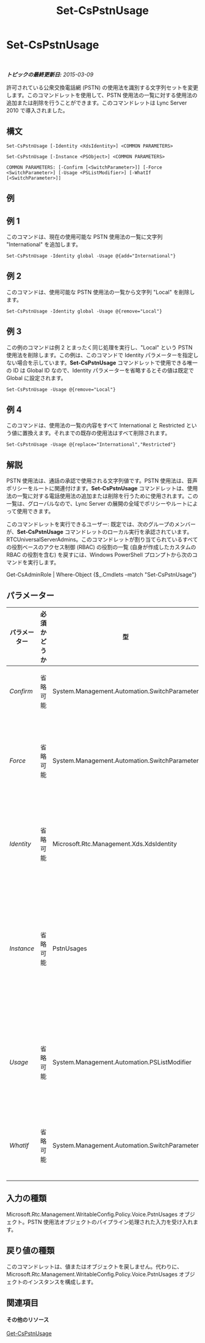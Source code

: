 ﻿---
title: Set-CsPstnUsage
TOCTitle: Set-CsPstnUsage
ms:assetid: ecba9ed6-4845-4035-933e-0c540d530b72
ms:mtpsurl: https://technet.microsoft.com/ja-jp/library/Gg399069(v=OCS.15)
ms:contentKeyID: 48273933
ms.date: 05/19/2016
mtps_version: v=OCS.15
ms.translationtype: HT
---

# Set-CsPstnUsage

 

_**トピックの最終更新日:** 2015-03-09_

許可されている公衆交換電話網 (PSTN) の使用法を識別する文字列セットを変更します。このコマンドレットを使用して、PSTN 使用法の一覧に対する使用法の追加または削除を行うことができます。このコマンドレットは Lync Server 2010 で導入されました。

## 構文

    Set-CsPstnUsage [-Identity <XdsIdentity>] <COMMON PARAMETERS>

    Set-CsPstnUsage [-Instance <PSObject>] <COMMON PARAMETERS>

    COMMON PARAMETERS: [-Confirm [<SwitchParameter>]] [-Force <SwitchParameter>] [-Usage <PSListModifier>] [-WhatIf [<SwitchParameter>]]

## 例

## 例 1

このコマンドは、現在の使用可能な PSTN 使用法の一覧に文字列 "International" を追加します。

    Set-CsPstnUsage -Identity global -Usage @{add="International"}

## 例 2

このコマンドは、使用可能な PSTN 使用法の一覧から文字列 "Local" を削除します。

    Set-CsPstnUsage -Identity global -Usage @{remove="Local"}

## 例 3

この例のコマンドは例 2 とまったく同じ処理を実行し、"Local" という PSTN 使用法を削除します。この例は、このコマンドで Identity パラメーターを指定しない場合を示しています。**Set-CsPstnUsage** コマンドレットで使用できる唯一の ID は Global ID なので、Identity パラメーターを省略するとその値は既定で Global に設定されます。

    Set-CsPstnUsage -Usage @{remove="Local"}

## 例 4

このコマンドは、使用法の一覧の内容をすべて International と Restricted という値に置換えます。それまでの既存の使用法はすべて削除されます。

    Set-CsPstnUsage -Usage @{replace="International","Restricted"}

## 解説

PSTN 使用法は、通話の承認で使用される文字列値です。PSTN 使用法は、音声ポリシーをルートに関連付けます。**Set-CsPstnUsage** コマンドレットは、使用法の一覧に対する電話使用法の追加または削除を行うために使用されます。この一覧は、グローバルなので、Lync Server の展開の全域でポリシーやルートによって使用できます。

このコマンドレットを実行できるユーザー: 既定では、次のグループのメンバーが、**Set-CsPstnUsage** コマンドレットのローカル実行を承認されています。RTCUniversalServerAdmins。このコマンドレットが割り当てられているすべての役割ベースのアクセス制御 (RBAC) の役割の一覧 (自身が作成したカスタムの RBAC の役割を含む) を戻すには、Windows PowerShell プロンプトから次のコマンドを実行します。

Get-CsAdminRole | Where-Object {$\_.Cmdlets –match "Set-CsPstnUsage"}

## パラメーター


<table>
<colgroup>
<col style="width: 25%" />
<col style="width: 25%" />
<col style="width: 25%" />
<col style="width: 25%" />
</colgroup>
<thead>
<tr class="header">
<th>パラメーター</th>
<th>必須かどうか</th>
<th>型</th>
<th>説明</th>
</tr>
</thead>
<tbody>
<tr class="odd">
<td><p><em>Confirm</em></p></td>
<td><p>省略可能</p></td>
<td><p>System.Management.Automation.SwitchParameter</p></td>
<td><p>コマンドの実行前に確認メッセージが表示されます。</p></td>
</tr>
<tr class="even">
<td><p><em>Force</em></p></td>
<td><p>省略可能</p></td>
<td><p>System.Management.Automation.SwitchParameter</p></td>
<td><p>変更を行う前に表示されるように設定されているすべての確認メッセージを表示しないようにします。</p></td>
</tr>
<tr class="odd">
<td><p><em>Identity</em></p></td>
<td><p>省略可能</p></td>
<td><p>Microsoft.Rtc.Management.Xds.XdsIdentity</p></td>
<td><p>これらの設定を適用するスコープです。このコマンドレットの ID は常に Global です。</p></td>
</tr>
<tr class="even">
<td><p><em>Instance</em></p></td>
<td><p>省略可能</p></td>
<td><p>PstnUsages</p></td>
<td><p>PSTN 使用法オブジェクトへの参照です。このオブジェクトは PstnUsages 型である必要があり、<strong>Get-CsPstnUsage</strong> コマンドレットを呼び出すことで取得できます。</p></td>
</tr>
<tr class="odd">
<td><p><em>Usage</em></p></td>
<td><p>省略可能</p></td>
<td><p>System.Management.Automation.PSListModifier</p></td>
<td><p>許容される使用法の文字列一覧が含まれます。すべての文字列値がこれらのエントリに含まれる可能性があります。</p></td>
</tr>
<tr class="even">
<td><p><em>WhatIf</em></p></td>
<td><p>省略可能</p></td>
<td><p>System.Management.Automation.SwitchParameter</p></td>
<td><p>実際にコマンドを実行しなくてもコマンドの実行結果がわかります。</p></td>
</tr>
</tbody>
</table>


## 入力の種類

Microsoft.Rtc.Management.WritableConfig.Policy.Voice.PstnUsages オブジェクト。PSTN 使用法オブジェクトのパイプライン処理された入力を受け入れます。

## 戻り値の種類

このコマンドレットは、値またはオブジェクトを戻しません。代わりに、Microsoft.Rtc.Management.WritableConfig.Policy.Voice.PstnUsages オブジェクトのインスタンスを構成します。

## 関連項目

#### その他のリソース

[Get-CsPstnUsage](get-cspstnusage.md)

